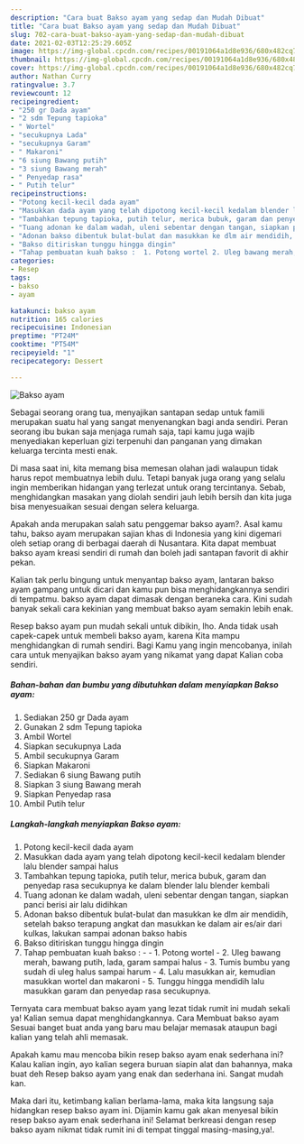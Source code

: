 ```yaml
---
description: "Cara buat Bakso ayam yang sedap dan Mudah Dibuat"
title: "Cara buat Bakso ayam yang sedap dan Mudah Dibuat"
slug: 702-cara-buat-bakso-ayam-yang-sedap-dan-mudah-dibuat
date: 2021-02-03T12:25:29.605Z
image: https://img-global.cpcdn.com/recipes/00191064a1d8e936/680x482cq70/bakso-ayam-foto-resep-utama.jpg
thumbnail: https://img-global.cpcdn.com/recipes/00191064a1d8e936/680x482cq70/bakso-ayam-foto-resep-utama.jpg
cover: https://img-global.cpcdn.com/recipes/00191064a1d8e936/680x482cq70/bakso-ayam-foto-resep-utama.jpg
author: Nathan Curry
ratingvalue: 3.7
reviewcount: 12
recipeingredient:
- "250 gr Dada ayam"
- "2 sdm Tepung tapioka"
- " Wortel"
- "secukupnya Lada"
- "secukupnya Garam"
- " Makaroni"
- "6 siung Bawang putih"
- "3 siung Bawang merah"
- " Penyedap rasa"
- " Putih telur"
recipeinstructions:
- "Potong kecil-kecil dada ayam"
- "Masukkan dada ayam yang telah dipotong kecil-kecil kedalam blender lalu blender sampai halus"
- "Tambahkan tepung tapioka, putih telur, merica bubuk, garam dan penyedap rasa secukupnya ke dalam blender lalu blender kembali"
- "Tuang adonan ke dalam wadah, uleni sebentar dengan tangan, siapkan panci berisi air lalu didihkan"
- "Adonan bakso dibentuk bulat-bulat dan masukkan ke dlm air mendidih, setelah bakso terapung angkat dan masukkan ke dalam air es/air dari kulkas, lakukan sampai adonan bakso habis"
- "Bakso ditiriskan tunggu hingga dingin"
- "Tahap pembuatan kuah bakso :  1. Potong wortel 2. Uleg bawang merah, bawang putih, lada, garam sampai halus 3. Tumis bumbu yang sudah di uleg halus sampai harum 4. Lalu masukkan air, kemudian masukkan wortel dan makaroni 5. Tunggu hingga mendidih lalu masukkan garam dan penyedap rasa secukupnya."
categories:
- Resep
tags:
- bakso
- ayam

katakunci: bakso ayam 
nutrition: 165 calories
recipecuisine: Indonesian
preptime: "PT24M"
cooktime: "PT54M"
recipeyield: "1"
recipecategory: Dessert

---
```



![Bakso ayam](https://img-global.cpcdn.com/recipes/00191064a1d8e936/680x482cq70/bakso-ayam-foto-resep-utama.jpg)

Sebagai seorang orang tua, menyajikan santapan sedap untuk famili merupakan suatu hal yang sangat menyenangkan bagi anda sendiri. Peran seorang ibu bukan saja menjaga rumah saja, tapi kamu juga wajib menyediakan keperluan gizi terpenuhi dan panganan yang dimakan keluarga tercinta mesti enak.

Di masa  saat ini, kita memang bisa memesan olahan jadi walaupun tidak harus repot membuatnya lebih dulu. Tetapi banyak juga orang yang selalu ingin memberikan hidangan yang terlezat untuk orang tercintanya. Sebab, menghidangkan masakan yang diolah sendiri jauh lebih bersih dan kita juga bisa menyesuaikan sesuai dengan selera keluarga. 



Apakah anda merupakan salah satu penggemar bakso ayam?. Asal kamu tahu, bakso ayam merupakan sajian khas di Indonesia yang kini digemari oleh setiap orang di berbagai daerah di Nusantara. Kita dapat membuat bakso ayam kreasi sendiri di rumah dan boleh jadi santapan favorit di akhir pekan.

Kalian tak perlu bingung untuk menyantap bakso ayam, lantaran bakso ayam gampang untuk dicari dan kamu pun bisa menghidangkannya sendiri di tempatmu. bakso ayam dapat dimasak dengan beraneka cara. Kini sudah banyak sekali cara kekinian yang membuat bakso ayam semakin lebih enak.

Resep bakso ayam pun mudah sekali untuk dibikin, lho. Anda tidak usah capek-capek untuk membeli bakso ayam, karena Kita mampu menghidangkan di rumah sendiri. Bagi Kamu yang ingin mencobanya, inilah cara untuk menyajikan bakso ayam yang nikamat yang dapat Kalian coba sendiri.

<!--inarticleads1-->

##### Bahan-bahan dan bumbu yang dibutuhkan dalam menyiapkan Bakso ayam:

1. Sediakan 250 gr Dada ayam
1. Gunakan 2 sdm Tepung tapioka
1. Ambil  Wortel
1. Siapkan secukupnya Lada
1. Ambil secukupnya Garam
1. Siapkan  Makaroni
1. Sediakan 6 siung Bawang putih
1. Siapkan 3 siung Bawang merah
1. Siapkan  Penyedap rasa
1. Ambil  Putih telur




<!--inarticleads2-->

##### Langkah-langkah menyiapkan Bakso ayam:

1. Potong kecil-kecil dada ayam
1. Masukkan dada ayam yang telah dipotong kecil-kecil kedalam blender lalu blender sampai halus
1. Tambahkan tepung tapioka, putih telur, merica bubuk, garam dan penyedap rasa secukupnya ke dalam blender lalu blender kembali
1. Tuang adonan ke dalam wadah, uleni sebentar dengan tangan, siapkan panci berisi air lalu didihkan
1. Adonan bakso dibentuk bulat-bulat dan masukkan ke dlm air mendidih, setelah bakso terapung angkat dan masukkan ke dalam air es/air dari kulkas, lakukan sampai adonan bakso habis
1. Bakso ditiriskan tunggu hingga dingin
1. Tahap pembuatan kuah bakso : -  - 1. Potong wortel - 2. Uleg bawang merah, bawang putih, lada, garam sampai halus - 3. Tumis bumbu yang sudah di uleg halus sampai harum - 4. Lalu masukkan air, kemudian masukkan wortel dan makaroni - 5. Tunggu hingga mendidih lalu masukkan garam dan penyedap rasa secukupnya.




Ternyata cara membuat bakso ayam yang lezat tidak rumit ini mudah sekali ya! Kalian semua dapat menghidangkannya. Cara Membuat bakso ayam Sesuai banget buat anda yang baru mau belajar memasak ataupun bagi kalian yang telah ahli memasak.

Apakah kamu mau mencoba bikin resep bakso ayam enak sederhana ini? Kalau kalian ingin, ayo kalian segera buruan siapin alat dan bahannya, maka buat deh Resep bakso ayam yang enak dan sederhana ini. Sangat mudah kan. 

Maka dari itu, ketimbang kalian berlama-lama, maka kita langsung saja hidangkan resep bakso ayam ini. Dijamin kamu gak akan menyesal bikin resep bakso ayam enak sederhana ini! Selamat berkreasi dengan resep bakso ayam nikmat tidak rumit ini di tempat tinggal masing-masing,ya!.

